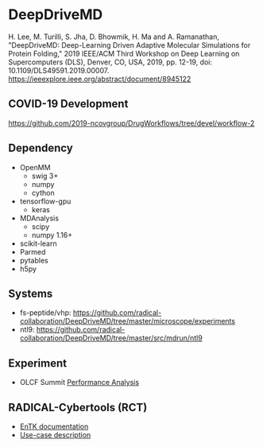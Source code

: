 # DeepDriveMD

H. Lee, M. Turilli, S. Jha, D. Bhowmik, H. Ma and A. Ramanathan, "DeepDriveMD: Deep-Learning Driven Adaptive Molecular Simulations for Protein Folding," 2019 IEEE/ACM Third Workshop on Deep Learning on Supercomputers (DLS), Denver, CO, USA, 2019, pp. 12-19, doi: 10.1109/DLS49591.2019.00007.
https://ieeexplore.ieee.org/abstract/document/8945122

## COVID-19 Development

https://github.com/2019-ncovgroup/DrugWorkflows/tree/devel/workflow-2


## Dependency

- OpenMM
  - swig 3+ 
  - numpy 
  - cython
- tensorflow-gpu 
  - keras
- MDAnalysis
  - scipy
  - numpy 1.16+
- scikit-learn
- Parmed
- pytables
- h5py

## Systems

 - fs-peptide/vhp: https://github.com/radical-collaboration/DeepDriveMD/tree/master/microscope/experiments
 - ntl9: https://github.com/radical-collaboration/DeepDriveMD/tree/master/src/mdrun/ntl9

## Experiment 

* OLCF Summit [Performance Analysis](https://github.com/radical-experiments/deepdriveMD)

## RADICAL-Cybertools (RCT)

* [EnTK documentation](http://radicalentk.readthedocs.io/en/latest/)
* [Use-case description](https://docs.google.com/document/d/1XFgg4rlh7Y2nckH0fkiZTxfauadZn_zSn3sh51kNyKE/edit#)






